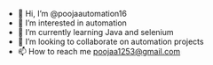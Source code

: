 - 👋 Hi, I’m @poojaautomation16
- 👀 I’m interested in automation 
- 🌱 I’m currently learning Java and selenium
- 💞️ I’m looking to collaborate on automation projects
- 📫 How to reach me poojaa1253@gmail.com 

<!---
poojaautomation16/poojaautomation16 is a ✨ special ✨ repository because its `README.md` (this file) appears on your GitHub profile.
You can click the Preview link to take a look at your changes.
--->
